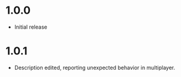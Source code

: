 # 1.0.0
* Initial release

# 1.0.1
* Description edited, reporting unexpected behavior in multiplayer.